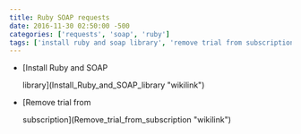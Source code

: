 ```yaml
---
title: Ruby SOAP requests
date: 2016-11-30 02:50:00 -500
categories: ['requests', 'soap', 'ruby']
tags: ['install ruby and soap library', 'remove trial from subscription', 'ruby soap requests']
---
```


-   [Install Ruby and SOAP
    library](Install_Ruby_and_SOAP_library "wikilink")
-   [Remove trial from
    subscription](Remove_trial_from_subscription "wikilink")
